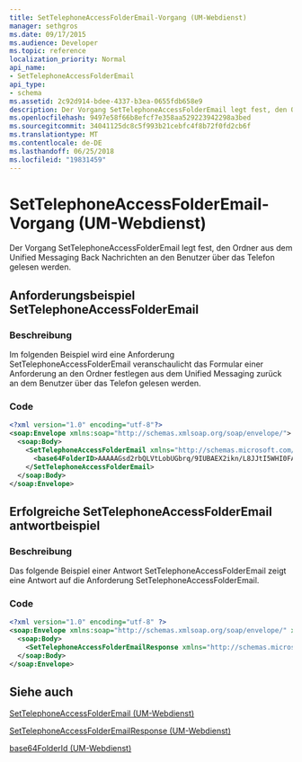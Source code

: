 ```yaml
---
title: SetTelephoneAccessFolderEmail-Vorgang (UM-Webdienst)
manager: sethgros
ms.date: 09/17/2015
ms.audience: Developer
ms.topic: reference
localization_priority: Normal
api_name:
- SetTelephoneAccessFolderEmail
api_type:
- schema
ms.assetid: 2c92d914-bdee-4337-b3ea-0655fdb658e9
description: Der Vorgang SetTelephoneAccessFolderEmail legt fest, den Ordner aus dem Unified Messaging Back Nachrichten an den Benutzer über das Telefon gelesen werden.
ms.openlocfilehash: 9497e58f66b8efcf7e358aa529223942298a3bed
ms.sourcegitcommit: 34041125dc8c5f993b21cebfc4f8b72f0fd2cb6f
ms.translationtype: MT
ms.contentlocale: de-DE
ms.lasthandoff: 06/25/2018
ms.locfileid: "19831459"
---
```

# <a name="settelephoneaccessfolderemail-operation-um-web-service"></a>SetTelephoneAccessFolderEmail-Vorgang (UM-Webdienst)

Der Vorgang SetTelephoneAccessFolderEmail legt fest, den Ordner aus dem Unified Messaging Back Nachrichten an den Benutzer über das Telefon gelesen werden.
  
## <a name="settelephoneaccessfolderemail-request-example"></a>Anforderungsbeispiel SetTelephoneAccessFolderEmail

### <a name="description"></a>Beschreibung

Im folgenden Beispiel wird eine Anforderung SetTelephoneAccessFolderEmail veranschaulicht das Formular einer Anforderung an den Ordner festlegen aus dem Unified Messaging zurück an dem Benutzer über das Telefon gelesen werden.
  
### <a name="code"></a>Code

```XML
<?xml version="1.0" encoding="utf-8"?>
<soap:Envelope xmlns:soap="http://schemas.xmlsoap.org/soap/envelope/">
  <soap:Body>
    <SetTelephoneAccessFolderEmail xmlns="http://schemas.microsoft.com/exchange/services/2006/messages">
      <base64FolderID>AAAAAGsd2rbQLVtLobUGbrq/9IUBAEX2ikn/L8JJtI5WHI0FAW8AAAFXHhsAAA==</base64FolderID>
    </SetTelephoneAccessFolderEmail>
  </soap:Body>
</soap:Envelope>
```

## <a name="successful-settelephoneaccessfolderemail-response-example"></a>Erfolgreiche SetTelephoneAccessFolderEmail antwortbeispiel

### <a name="description"></a>Beschreibung

Das folgende Beispiel einer Antwort SetTelephoneAccessFolderEmail zeigt eine Antwort auf die Anforderung SetTelephoneAccessFolderEmail.
  
### <a name="code"></a>Code

```XML
<?xml version="1.0" encoding="utf-8" ?> 
<soap:Envelope xmlns:soap="http://schemas.xmlsoap.org/soap/envelope/" xmlns:xsi="http://www.w3.org/2001/XMLSchema-instance" xmlns:xsd="http://www.w3.org/2001/XMLSchema">
  <soap:Body>
    <SetTelephoneAccessFolderEmailResponse xmlns="http://schemas.microsoft.com/exchange/services/2006/messages" /> 
  </soap:Body>
</soap:Envelope>
```

## <a name="see-also"></a>Siehe auch



[SetTelephoneAccessFolderEmail (UM-Webdienst)](settelephoneaccessfolderemail-um-web-service.md)
  
[SetTelephoneAccessFolderEmailResponse (UM-Webdienst)](settelephoneaccessfolderemailresponse-um-web-service.md)
  
[base64FolderId (UM-Webdienst)](base64folderid-um-web-service.md)

